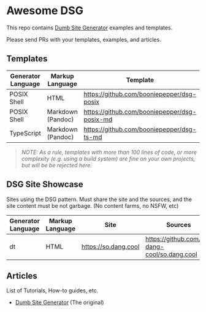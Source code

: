 # Awesome DSG

This repo contains [Dumb Site Generator][dsg] examples and templates.

Please send PRs with your templates, examples, and articles.

## Templates

| Generator Language | Markup Language   | Template                                     | Example Site                                 |
|--------------------|-------------------|----------------------------------------------|----------------------------------------------|
| POSIX Shell        | HTML              | https://github.com/booniepepper/dsg-posix    | https://booniepepper.github.io/dsg-posix/    |
| POSIX Shell        | Markdown (Pandoc) | https://github.com/booniepepper/dsg-posix-md | https://booniepepper.github.io/dsg-posix-md/ |
| TypeScript         | Markdown (Pandoc) | https://github.com/booniepepper/dsg-ts-md    | https://booniepepper.github.io/dsg-ts-md/    |

> _NOTE: As a rule, templates with more than 100 lines of code, or more
complexity (e.g. using a build system) are fine on your own projects, but will
be be rejected here._

## DSG Site Showcase

Sites using the DSG pattern. Must share the site and the sources, and the site
content must be not garbage. (No content farms, no NSFW, etc)

| Generator Language | Markup Language   | Site                 | Sources                                      |
|--------------------|-------------------|----------------------|----------------------------------------------|
| dt                 | HTML              | https://so.dang.cool | https://github.com/so-dang-cool/so.dang.cool |

## Articles

List of Tutorials, How-to guides, etc.

* [Dumb Site Generator][dsg] (The original)


[dsg]: https://so.dang.cool/blog/

